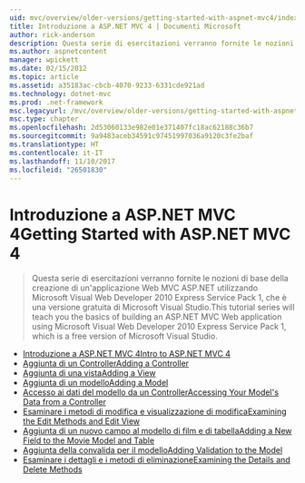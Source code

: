 ```yaml
---
uid: mvc/overview/older-versions/getting-started-with-aspnet-mvc4/index
title: Introduzione a ASP.NET MVC 4 | Documenti Microsoft
author: rick-anderson
description: Questa serie di esercitazioni verranno fornite le nozioni di base della creazione di un'applicazione Web MVC ASP.NET utilizzando Microsoft Visual Web Developer 2010 Express Service Pack 1, w...
ms.author: aspnetcontent
manager: wpickett
ms.date: 02/15/2012
ms.topic: article
ms.assetid: a35183ac-cbcb-4070-9233-6331cde921ad
ms.technology: dotnet-mvc
ms.prod: .net-framework
msc.legacyurl: /mvc/overview/older-versions/getting-started-with-aspnet-mvc4
msc.type: chapter
ms.openlocfilehash: 2d53060133e982e01e371407fc18ac62188c36b7
ms.sourcegitcommit: 9a9483aceb34591c97451997036a9120c3fe2baf
ms.translationtype: HT
ms.contentlocale: it-IT
ms.lasthandoff: 11/10/2017
ms.locfileid: "26501830"
---
```

<a name="getting-started-with-aspnet-mvc-4"></a><span data-ttu-id="5dc82-103">Introduzione a ASP.NET MVC 4</span><span class="sxs-lookup"><span data-stu-id="5dc82-103">Getting Started with ASP.NET MVC 4</span></span>
====================
> <span data-ttu-id="5dc82-104">Questa serie di esercitazioni verranno fornite le nozioni di base della creazione di un'applicazione Web MVC ASP.NET utilizzando Microsoft Visual Web Developer 2010 Express Service Pack 1, che è una versione gratuita di Microsoft Visual Studio.</span><span class="sxs-lookup"><span data-stu-id="5dc82-104">This tutorial series will teach you the basics of building an ASP.NET MVC Web application using Microsoft Visual Web Developer 2010 Express Service Pack 1, which is a free version of Microsoft Visual Studio.</span></span>


- [<span data-ttu-id="5dc82-105">Introduzione a ASP.NET MVC 4</span><span class="sxs-lookup"><span data-stu-id="5dc82-105">Intro to ASP.NET MVC 4</span></span>](intro-to-aspnet-mvc-4.md)
- [<span data-ttu-id="5dc82-106">Aggiunta di un Controller</span><span class="sxs-lookup"><span data-stu-id="5dc82-106">Adding a Controller</span></span>](adding-a-controller.md)
- [<span data-ttu-id="5dc82-107">Aggiunta di una vista</span><span class="sxs-lookup"><span data-stu-id="5dc82-107">Adding a View</span></span>](adding-a-view.md)
- [<span data-ttu-id="5dc82-108">Aggiunta di un modello</span><span class="sxs-lookup"><span data-stu-id="5dc82-108">Adding a Model</span></span>](adding-a-model.md)
- [<span data-ttu-id="5dc82-109">Accesso ai dati del modello da un Controller</span><span class="sxs-lookup"><span data-stu-id="5dc82-109">Accessing Your Model's Data from a Controller</span></span>](accessing-your-models-data-from-a-controller.md)
- [<span data-ttu-id="5dc82-110">Esaminare i metodi di modifica e visualizzazione di modifica</span><span class="sxs-lookup"><span data-stu-id="5dc82-110">Examining the Edit Methods and Edit View</span></span>](examining-the-edit-methods-and-edit-view.md)
- [<span data-ttu-id="5dc82-111">Aggiunta di un nuovo campo al modello di film e di tabella</span><span class="sxs-lookup"><span data-stu-id="5dc82-111">Adding a New Field to the Movie Model and Table</span></span>](adding-a-new-field-to-the-movie-model-and-table.md)
- [<span data-ttu-id="5dc82-112">Aggiunta della convalida per il modello</span><span class="sxs-lookup"><span data-stu-id="5dc82-112">Adding Validation to the Model</span></span>](adding-validation-to-the-model.md)
- [<span data-ttu-id="5dc82-113">Esaminare i dettagli e i metodi di eliminazione</span><span class="sxs-lookup"><span data-stu-id="5dc82-113">Examining the Details and Delete Methods</span></span>](examining-the-details-and-delete-methods.md)
